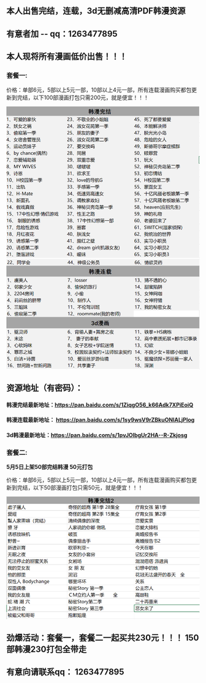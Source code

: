 ## 本人出售完结，连载，3d无删减高清PDF韩漫资源 ##
## 有意者加 -- qq：**1263477895** ##
## 本人现将所有漫画低价出售！！！ ##
### 套餐一: ###
价格：单部6元，5部以上5元一部，10部以上4元一部，所有连载漫画购买都包更新到完结，以下100部漫画打包只需200元，就是便宜！！！

![套餐1](imgs/ml1.jpg)
![套餐1](imgs/ml2.jpg)


## 资源地址（有密码）：
#### 韩漫完结最新地址：https://pan.baidu.com/s/1ZiqgO56_k66Adk7XPiEoiQ

#### 韩漫连载最新地址： https://pan.baidu.com/s/1sy9wsV9rZBkuONlALjPlog

#### 3d韩漫最新地址：https://pan.baidu.com/s/1pvJOlbgUr2HA--R-Zkjosg

### 套餐二: ####
**5月5日上架50部完结韩漫 50元打包**

价格：单部6元，5部以上5元一部，10部以上4元一部，所有连载漫画购买都包更新到完结，以下50部漫画打包只需50元，就是便宜！！！

![套餐2](imgs/ml3.jpg)
## 劲爆活动：套餐一，套餐二一起买共230元！！！ 150部韩漫230打包全带走 ##
## 有意向请联系qq： 1263477895 ##
